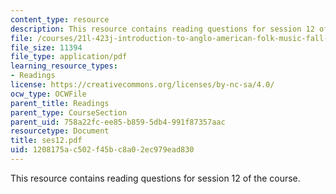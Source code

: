 ```yaml
---
content_type: resource
description: This resource contains reading questions for session 12 of the course.
file: /courses/21l-423j-introduction-to-anglo-american-folk-music-fall-2005/1208175ac502f45bc8a02ec979ead830_ses12.pdf
file_size: 11394
file_type: application/pdf
learning_resource_types:
- Readings
license: https://creativecommons.org/licenses/by-nc-sa/4.0/
ocw_type: OCWFile
parent_title: Readings
parent_type: CourseSection
parent_uid: 758a22fc-ee85-b859-5db4-991f87357aac
resourcetype: Document
title: ses12.pdf
uid: 1208175a-c502-f45b-c8a0-2ec979ead830
---
```

This resource contains reading questions for session 12 of the course.